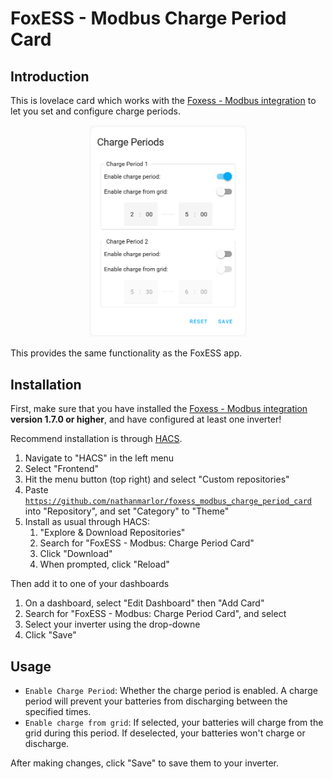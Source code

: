# FoxESS - Modbus Charge Period Card

## Introduction

This is lovelace card which works with the [Foxess - Modbus integration](https://github.com/nathanmarlor/foxess_modbus/) to let you set and configure charge periods.

<p align="center">
    <img src="images/overview.png" width="50%"/>
</p>

This provides the same functionality as the FoxESS app.

## Installation

First, make sure that you have installed the [Foxess - Modbus integration](https://github.com/nathanmarlor/foxess_modbus/) **version 1.7.0 or higher**, and have configured at least one inverter!

Recommend installation is through [HACS](https://hacs.xyz/).

1. Navigate to "HACS" in the left menu
2. Select "Frontend"
3. Hit the menu button (top right) and select "Custom repositories"
4. Paste [`https://github.com/nathanmarlor/foxess_modbus_charge_period_card`](foxess_modbus_charge_period_card) into "Repository", and set "Category" to "Theme"
5. Install as usual through HACS:
    1. "Explore & Download Repositories"
    2. Search for "FoxESS - Modbus: Charge Period Card"
    3. Click "Download"
    4. When prompted, click "Reload"

Then add it to one of your dashboards

1. On a dashboard, select "Edit Dashboard" then "Add Card"
2. Search for "FoxESS - Modbus: Charge Period Card", and select
3. Select your inverter using the drop-downe
4. Click "Save"

## Usage

* `Enable Charge Period`: Whether the charge period is enabled. A charge period will prevent your batteries from discharging between the specified times.
* `Enable charge from grid`: If selected, your batteries will charge from the grid during this period. If deselected, your batteries won't charge or discharge.

After making changes, click "Save" to save them to your inverter.
